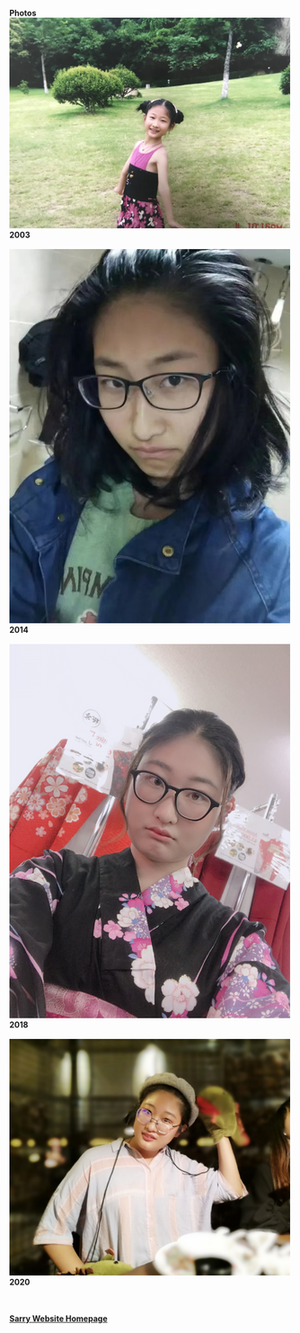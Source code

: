 <strong>Photos<strong>
<br>
<img alt="Personal Photo" src="https://github.com/dongzhSarry/Sarry/blob/gh-pages/files/2003.jpg?raw=true" width="500">
<br>2003
<br>
<br><img alt="Personal Photo" src="https://github.com/dongzhSarry/Sarry/blob/gh-pages/files/2014.jpg?raw=true" width="500">
<br>2014
<br>
<br><img alt="Personal Photo" src="https://github.com/dongzhSarry/Sarry/blob/gh-pages/files/2018.jpg?raw=true" width="500">
<br>2018
<br>
<br><img alt="Personal Photo" src="https://github.com/dongzhSarry/Sarry/blob/gh-pages/files/2020.jpg?raw=true" width="500">
<br>2020
  
  
  <br> <br>
[Sarry Website Homepage](https:///dongzhsarry.github.io/Sarry/index)
